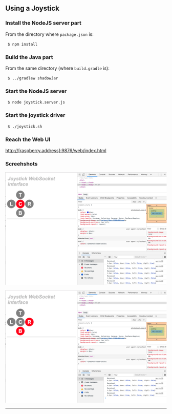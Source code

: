 ## Using a Joystick

### Install the NodeJS server part
From the directory where `package.json` is:
```
 $ npm install
```

### Build the Java part
From the same directory (where `build.gradle` is):
```
 $ ../gradlew shadowJar
```

### Start the NodeJS server
```
 $ node joystick.server.js
```

### Start the joystick driver
```
 $ ./joystick.sh
```

### Reach the Web UI
<http://[raspberry.address]:9876/web/index.html>


### Screehshots
![Center](./docimg/01.png)

![Bottom Right](./docimg/02.png)

---
